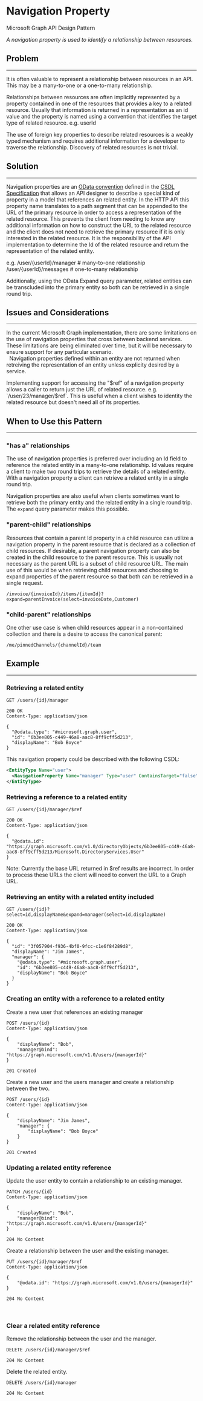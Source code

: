 # Navigation Property

Microsoft Graph API Design Pattern

*A navigation property is used to identify a relationship between resources.*

## Problem
--------

It is often valuable to represent a relationship between resources in an API. This may be a many-to-one or a one-to-many relationship. 

Relationships between resources are often implicitly represented by a property contained in one of the resources that provides a key to a related resource. Usually that information is returned in a representation as an id value and the property is named using a convention that identifies the target type of related resource. e.g. userId 

The use of foreign key properties to describe related resources is a weakly typed mechanism and requires additional information for a developer to traverse the relationship. Discovery of related resources is not trivial.

## Solution
--------

Navigation properties are an [OData convention](https://docs.microsoft.com/en-us/odata/webapi/model-builder-untyped#navigation-property) defined in the [CSDL Specification](https://docs.oasis-open.org/odata/odata-csdl-xml/v4.01/odata-csdl-xml-v4.01.html#_Toc38530365) that allows an API designer to describe a special kind of property in a model that references an related entity. In the HTTP API this property name translates to a path segment that can be appended to the URL of the primary resource in order to access a representation of the related resource. This prevents the client from needing to know any additional information on how to construct the URL to the related resource and the client does not need to retrieve the primary resource if it is only interested in the related resource.  It is the responsibility of the API implementation to determine the Id of the related resource and return the representation of the related entity.

e.g. /user/{userId}/manager  # many-to-one relationship
     /user/{userId}/messages # one-to-many relationship

Additionally, using the OData Expand query parameter, related entities can be transcluded into the primary entity so both can be retrieved in a single round trip.

## Issues and Considerations
-------------------------

In the current Microsoft Graph implementation, there are some limitations on the use of navigation properties that cross between backend services. These limitations are being eliminated over time, but it will be necessary to ensure support for any particular scenario.  
 
Navigation properties defined within an entity are not returned when retreiving the representation of an entity unless explicity desired by a service.  

Implementing support for accessing the "$ref" of a navigation property allows a caller to return just the URL of related resource. e.g. `/user/23/manager/$ref`. This is useful when a client wishes to identity the related resource but doesn't need all of its properties.

## When to Use this Pattern
------------------------

### "has a" relationships

The use of navigation properties is preferred over including an Id field to reference the related entity in a many-to-one relationship.  Id values require a client to make two round trips to retrieve the details of a related entity.  With a navigation property a client can retrieve a related entity in a single round trip. 

Navigation properties are also useful when clients sometimes want to retrieve both the primary entity and the related entity in a single round trip.  The `expand` query parameter makes this possible.

### "parent-child" relationships

Resources that contain a parent Id property in a child resource can utilize a navigation property in the parent resource that is declared as a collection of child resources. If desirable, a parent navigation property can also be created in the child resource to the parent resource. This is usually not necessary as the parent URL is a subset of child resource URL. The main use of this would be when retrieving child resources and choosing to expand properties of the parent resource so that both can be retrieved in a single request.  

`/invoice/{invoiceId}/items/{itemId}?expand=parentInvoice(select=invoiceDate,Customer)`

### "child-parent" relationships

One other use case is when child resources appear in a non-contained collection and there is a desire to access the canonical parent:

`/me/pinnedChannels/{channelId}/team`

## Example
-------

### Retrieving a related entity

```http
GET /users/{id}/manager

200 OK
Content-Type: application/json

{
  "@odata.type": "#microsoft.graph.user",
  "id": "6b3ee805-c449-46a8-aac8-8ff9cff5d213",
  "displayName": "Bob Boyce"
}
```

This navigation property could be described with the following CSDL: 
```xml
<EntityType Name="user">
  <NavigationProperty Name="manager" Type="user" ContainsTarget="false" >
</EntityType>
```

### Retrieving a reference to a related entity

```http
GET /users/{id}/manager/$ref

200 OK
Content-Type: application/json

{
  "@odata.id": "https://graph.microsoft.com/v1.0/directoryObjects/6b3ee805-c449-46a8-aac8-8ff9cff5d213/Microsoft.DirectoryServices.User"
}
```
Note: Currently the base URL returned in $ref results are incorrect.  In order to process these URLs the client will need to convert the URL to a Graph URL.

### Retrieving an entity with a related entity included

```http
GET /users/{id}?select=id,displayName&expand=manager(select=id,displayName)

200 OK
Content-Type: application/json

{
  "id": "3f057904-f936-4bf0-9fcc-c1e6f84289d8",
  "displayName": "Jim James",
  "manager": {
    "@odata.type": "#microsoft.graph.user",
    "id": "6b3ee805-c449-46a8-aac8-8ff9cff5d213",
    "displayName": "Bob Boyce"
  }
}
```

### Creating an entity with a reference to a related entity

Create a new user that references an existing manager
```http
POST /users/{id}
Content-Type: application/json

{
    "displayName": "Bob",
    "manager@bind": "https://graph.microsoft.com/v1.0/users/{managerId}"
}

201 Created
```

Create a new user and the users manager and create a relationship between the two.

```http
POST /users/{id}
Content-Type: application/json

{
    "displayName": "Jim James",
    "manager": {
        "displayName": "Bob Boyce"
    }
}

201 Created
```

### Updating a related entity reference

Update the user entity to contain a relationship to an existing manager.
 
```http
PATCH /users/{id}
Content-Type: application/json

{
    "displayName": "Bob",
    "manager@bind": "https://graph.microsoft.com/v1.0/users/{managerId}"
}

204 No Content
```

Create a relationship between the user and the existing manager.

```http
PUT /users/{id}/manager/$ref
Content-Type: application/json

{
    "@odata.id": "https://graph.microsoft.com/v1.0/users/{managerId}"
}

204 No Content
```
 
### Clear a related entity reference

Remove the relationship between the user and the manager.
 
```http
DELETE /users/{id}/manager/$ref

204 No Content
```

Delete the related entity.

```http
DELETE /users/{id}/manager

204 No Content
```
